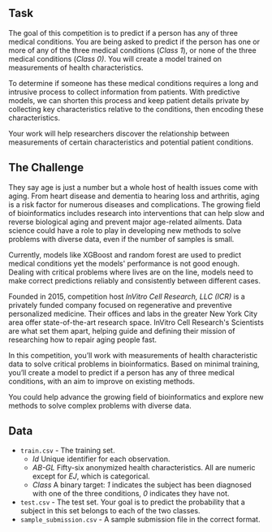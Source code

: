 ## Task

The goal of this competition is to predict if a person has any of three medical conditions. You are being asked to predict if the person has one or more of any of the three medical conditions (*Class 1*), or none of the three medical conditions (*Class 0)*. You will create a model trained on measurements of health characteristics.

To determine if someone has these medical conditions requires a long and intrusive process to collect information from patients. With predictive models, we can shorten this process and keep patient details private by collecting key characteristics relative to the conditions, then encoding these characteristics.

Your work will help researchers discover the relationship between measurements of certain characteristics and potential patient conditions.

## The Challenge 

They say age is just a number but a whole host of health issues come with aging. From heart disease and dementia to hearing loss and arthritis, aging is a risk factor for numerous diseases and complications. The growing field of bioinformatics includes research into interventions that can help slow and reverse biological aging and prevent major age-related ailments. Data science could have a role to play in developing new methods to solve problems with diverse data, even if the number of samples is small.

Currently, models like XGBoost and random forest are used to predict medical conditions yet the models' performance is not good enough. Dealing with critical problems where lives are on the line, models need to make correct predictions reliably and consistently between different cases.

Founded in 2015, competition host *InVitro Cell Research, LLC (ICR)* is a privately funded company focused on regenerative and preventive personalized medicine. Their offices and labs in the greater New York City area offer state-of-the-art research space. InVitro Cell Research's Scientists are what set them apart, helping guide and defining their mission of researching how to repair aging people fast.

In this competition, you’ll work with measurements of health characteristic data to solve critical problems in bioinformatics. Based on minimal training, you’ll create a model to predict if a person has any of three medical conditions, with an aim to improve on existing methods.

You could help advance the growing field of bioinformatics and explore new methods to solve complex problems with diverse data.

## Data

- `train.csv` - The training set.
  - *Id* Unique identifier for each observation.
  - *AB-GL* Fifty-six anonymized health characteristics. All are numeric except for *EJ*, which is categorical.
  - *Class* A binary target: *1* indicates the subject has been diagnosed with one of the three conditions, *0* indicates they have not.
- `test.csv` - The test set. Your goal is to predict the probability that a subject in this set belongs to each of the two classes.
- `sample_submission.csv` - A sample submission file in the correct format.
